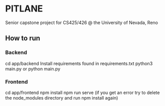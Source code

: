 # PITLANE
Senior capstone project for CS425/426 @ the University of Nevada, Reno

## How to run
### Backend
cd app/backend
Install requirements found in requirements.txt
python3 main.py or python main.py

### Frontend
cd app/frontend
npm install 
npm run serve (if you get an error try to delete the node_modules directory and run npm install again) 
